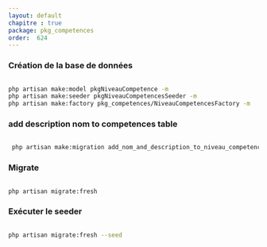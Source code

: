```yaml
---
layout: default
chapitre : true
package: pkg_competences
order:  624
---
```


### Création de la base de données 

````bash

php artisan make:model pkgNiveauCompetence -m
php artisan make:seeder pkgNiveauCompetencesSeeder -m
php artisan make:factory pkg_competences/NiveauCompetencesFactory -m

````
### add description nom to competences table

````bash

 php artisan make:migration add_nom_and_description_to_niveau_competences_table --table=niveau_competences

````
### Migrate

````bash

php artisan migrate:fresh

````
### Exécuter le seeder

````bash

php artisan migrate:fresh --seed 

````